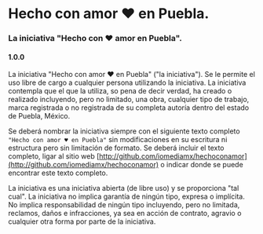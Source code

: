 # Hecho con amor ♥ en Puebla.
### La iniciativa "Hecho con ♥ amor en Puebla".
#### 1.0.0

La iniciativa "Hecho con amor ♥ en Puebla" ("la iniciativa"). Se le permite el uso libre de cargo a cualquier persona utilizando la iniciativa. La iniciativa  contempla que el que la utiliza, so pena de decir verdad, ha creado o realizado incluyendo, pero no limitado, una obra, cualquier tipo de trabajo, marca registrada o no registrada de su completa autoría dentro del estado de Puebla, México.

Se deberá nombrar la iniciativa siempre con el siguiente texto completo `"Hecho con amor ♥ en Puebla"` sin modificaciones en su escritura ni estructura pero sin limitación de formato. Se deberá incluir el texto completo, ligar al sitio web [http://github.com/iomediamx/hechoconamor](http://github.com/iomediamx/hechoconamor) o indicar donde se puede encontrar este texto completo.

La iniciativa es una iniciativa abierta (de libre uso) y se proporciona "tal cual". La iniciativa no implica garantía de ningún tipo, expresa o implícita. No implica responsabilidad de ningún tipo incluyendo, pero no limitada, reclamos, daños e infracciones, ya sea en acción de contrato, agravio o cualquier otra forma por parte de la iniciativa.
